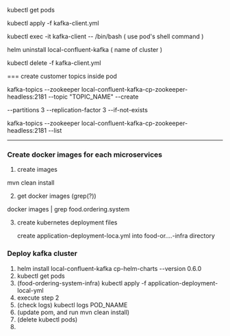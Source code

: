kubectl get pods

kubectl apply -f  kafka-client.yml

kubectl exec -it kafka-client -- /bin/bash ( use pod's shell command )

helm uninstall local-confluent-kafka ( name of cluster )

kubectl delete -f kafka-client.yml

=== create customer topics inside pod

kafka-topics --zookeeper local-confluent-kafka-cp-zookeeper-headless:2181 --topic "TOPIC_NAME" --create

--partitions 3 --replication-factor 3 --if-not-exists

kafka-topics --zookeeper local-confluent-kafka-cp-zookeeper-headless:2181 --list

---

### Create docker images for each microservices

1. create images

mvn clean install

2. get docker images (grep(?))

docker images | grep food.ordering.system

3. create kubernetes deployment files

   create application-deployment-loca.yml into food-or....-infra directory


### Deploy kafka cluster

1. helm install local-confluent-kafka cp-helm-charts --version 0.6.0
2. kubectl get pods
3. (food-ordering-system-infra) kubectl apply -f application-deployment-local-yml
4. execute step 2
5. (check logs) kubectl logs POD_NAAME
6. (update pom, and run mvn clean install)
7. (delete kubectl pods)
8.
